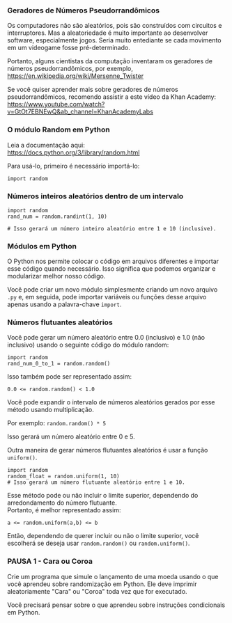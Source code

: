 ### Geradores de Números Pseudorrandômicos
Os computadores não são aleatórios, pois são construídos com circuitos e interruptores. Mas a aleatoriedade é muito importante ao desenvolver software, especialmente jogos. Seria muito entediante se cada movimento em um videogame fosse pré-determinado.

Portanto, alguns cientistas da computação inventaram os geradores de números pseudorrandômicos, por exemplo, https://en.wikipedia.org/wiki/Mersenne_Twister

Se você quiser aprender mais sobre geradores de números pseudorrandômicos, recomendo assistir a este vídeo da Khan Academy: https://www.youtube.com/watch?v=GtOt7EBNEwQ&ab_channel=KhanAcademyLabs

### O módulo Random em Python
Leia a documentação aqui:  
https://docs.python.org/3/library/random.html

Para usá-lo, primeiro é necessário importá-lo:

`import random`

### Números inteiros aleatórios dentro de um intervalo

```
import random
rand_num = random.randint(1, 10)

# Isso gerará um número inteiro aleatório entre 1 e 10 (inclusive).
```
### Módulos em Python
O Python nos permite colocar o código em arquivos diferentes e importar esse código quando necessário. Isso significa que podemos organizar e modularizar melhor nosso código.

Você pode criar um novo módulo simplesmente criando um novo arquivo `.py` e, em seguida, pode importar variáveis ou funções desse arquivo apenas usando a palavra-chave `import`.

### Números flutuantes aleatórios
Você pode gerar um número aleatório entre 0.0 (inclusivo) e 1.0 (não inclusivo) usando o seguinte código do módulo random:

```
import random
rand_num_0_to_1 = random.random()
```
Isso também pode ser representado assim:

`0.0 <= random.random() < 1.0`

Você pode expandir o intervalo de números aleatórios gerados por esse método usando multiplicação.

Por exemplo: `random.random() * 5`

Isso gerará um número aleatório entre 0 e 5.

Outra maneira de gerar números flutuantes aleatórios é usar a função `uniform()`.

```
import random
random_float = random.uniform(1, 10)
# Isso gerará um número flutuante aleatório entre 1 e 10.
```
Esse método pode ou não incluir o limite superior, dependendo do arredondamento do número flutuante.  
Portanto, é melhor representado assim:

`a <= random.uniform(a,b) <= b`

Então, dependendo de querer incluir ou não o limite superior, você escolherá se deseja usar `random.random()` ou `random.uniform()`.

### PAUSA 1 - Cara ou Coroa
Crie um programa que simule o lançamento de uma moeda usando o que você aprendeu sobre randomização em Python. Ele deve imprimir aleatoriamente "Cara" ou "Coroa" toda vez que for executado.

<div class="hint">
  Você precisará pensar sobre o que aprendeu sobre instruções condicionais em Python.
</div>